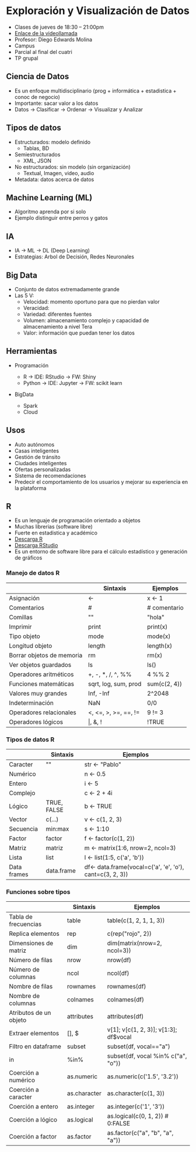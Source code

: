 # Exploración y Visualización de Datos

* Clases de jueves de 18:30 – 21:00pm
* [Enlace de la videollamada](https://meet.google.com/cyd-efsh-cmy)
* Profesor: Diego Edwards Molina
* Campus
* Parcial al final del cuatri
* TP grupal

## Ciencia de Datos

* Es un enfoque multidisciplinario (prog + informática + estadistica + conoc de negocio)
* Importante: sacar valor a los datos
* Datos -> Clasificar -> Ordenar -> Visualizar y Analizar

## Tipos de datos

* Estructurados: modelo definido
  * Tablas, BD
* Semiestructurados
  * XML, JSON
* No estructurados: sin modelo (sin organización)
  * Textual, Imagen, video, audio
* Metadata: datos acerca de datos

## Machine Learning (ML)

* Algoritmo aprenda por si solo
* Ejemplo distinguir entre perros y gatos

## IA

* IA -> ML -> DL (Deep Learning)
* Estrategias: Arbol de Decisión, Redes Neuronales

## Big Data

* Conjunto de datos extremadamente grande
* Las 5 V:
  * Velocidad: momento oportuno para que no pierdan valor
  * Veracidad:
  * Variedad: diferentes fuentes
  * Volumen: almacenamiento complejo y capacidad de almacenamiento a nivel Tera
  * Valor: información que puedan tener los datos

## Herramientas

* Programación
  * R -> IDE: RStudio -> FW: Shiny
  * Python -> IDE: Jupyter -> FW: scikit learn

* BigData
  * Spark
  * Cloud

## Usos

* Auto autónomos
* Casas inteligentes
* Gestión de tránsito
* Ciudades inteligentes
* Ofertas personalizadas
* Sistema de recomendaciones
* Predecir el comportamiento de los usuarios y mejorar su experiencia en la plataforma

## R

* Es un lenguaje de programación orientado a objetos
* Muchas librerias (software libre)
* Fuerte en estadistica y académico
* [Descarga R](https://cran.r-project.org/)
* [Descarga RStudio](https://posit.co/download/rstudio-desktop/)
* Es un entorno de software libre para el cálculo estadístico y generación de gráficos

### Manejo de datos R

|                           | Sintaxis             | Ejemplos     |
| --                        | --                   | --           |
| Asignación                | <-                   | x <- 1       |
| Comentarios               | #                    | # comentario |
| Comillas                  | ""                   | "hola"       |
| Imprimir                  | print                | print(x)     |
| Tipo objeto               | mode                 | mode(x)      |
| Longitud objeto           | length               | length(x)    |
| Borrar objetos de memoria | rm                   | rm(x)        |
| Ver objetos guardados     | ls                   | ls()         |
| Operadores aritméticos    | +, -, *, /, ^, %%    | 4 %% 2       |
| Funciones matemáticas     | sqrt, log, sum, prod | sum(c(2, 4)) |
| Valores muy grandes       | Inf, -Inf            | 2^2048       |
| Indeterminación           | NaN                  | 0/0          |
| Operadores relacionales   | <, <=, >, >=, ==, != | 9 != 3       |
| Operadores lógicos        | \|, &, !             | !TRUE        |

### Tipos de datos R

|                           | Sintaxis             | Ejemplos                                                 |
| --                        | --                   | --                                                       |
| Caracter                  | ""                   | str <- "Pablo"                                           |
| Numérico                  |                      | n <- 0.5                                                 |
| Entero                    |                      | i <- 5                                                   |
| Complejo                  |                      | c <- 2 + 4i                                              |
| Lógico                    | TRUE, FALSE          | b <- TRUE                                                |
| Vector                    | c(...)               | v <- c(1, 2, 3)                                          |
| Secuencia                 | min:max              | s <- 1:10                                                |
| Factor                    | factor               | f <- factor(c(1, 2))                                     |
| Matriz                    | matriz               | m <- matrix(1:6, nrow=2, ncol=3)                         |
| Lista                     | list                 | l <- list(1:5, c('a', 'b'))                              |
| Data frames               | data.frame           | df<- data.frame(vocal=c('a', 'e', 'o'), cant=c(3, 2, 3)) |

### Funciones sobre tipos

|                           | Sintaxis             | Ejemplos                              |
| --                        | --                   | --                                    |
| Tabla de frecuencias      | table                | table(c(1, 2, 1, 1, 3))               |
| Replica elementos         | rep                  | c(rep("rojo", 2))                     |
| Dimensiones de matriz     | dim                  | dim(matrix(nrow=2, ncol=3))           |
| Número de filas           | nrow                 | nrow(df)                              |
| Número de columnas        | ncol                 | ncol(df)                              |
| Nombre de filas           | rownames             | rownames(df)                          |
| Nombre de columnas        | colnames             | colnames(df)                          |
| Atributos de un objeto    | attributes           | attributes(df)                        |
| Extraer elementos         | [], $                | v[1]; v[c(1, 2, 3)]; v[1:3]; df$vocal |
| Filtro en dataframe       | subset               | subset(df, vocal=="a")                |
| in                        | %in%                 | subset(df, vocal %in% c("a", "o"))    |
| Coerción a numérico       | as.numeric           | as.numeric(c('1.5', '3.2'))           |
| Coerción a caracter       | as.character         | as.character(c(1, 3))                 |
| Coerción a entero         | as.integer           | as.integer(c('1', '3'))               |
| Coerción a lógico         | as.logical           | as.logical(c(0, 1, 2)) # 0:FALSE      |
| Coerción a factor         | as.factor            | as.factor(c("a", "b", "a", "a"))      |
